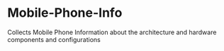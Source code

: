 # Mobile-Phone-Info
Collects Mobile Phone Information about the architecture and hardware components and configurations
